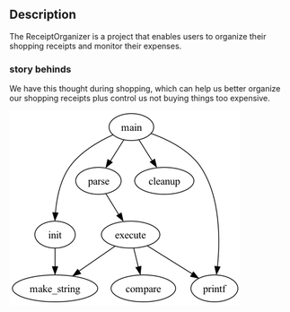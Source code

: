 ## Description

The ReceiptOrganizer is a project that enables users to organize their shopping receipts and monitor their expenses.

### story behinds
We have this thought during shopping, which can help us better organize our shopping receipts plus control us not buying things too expensive. 

![Graphic Overview](graph.png)

